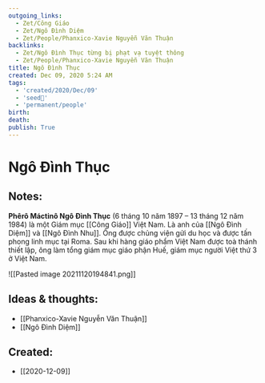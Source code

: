 ```yaml
---
outgoing_links:
  - Zet/Công Giáo
  - Zet/Ngô Đình Diệm
  - Zet/People/Phanxico-Xavie Nguyễn Văn Thuận
backlinks:
  - Zet/Ngô Đình Thục từng bị phạt vạ tuyệt thông
  - Zet/People/Phanxico-Xavie Nguyễn Văn Thuận
title: Ngô Đình Thục
created: Dec 09, 2020 5:24 AM
tags:
  - 'created/2020/Dec/09'
  - 'seed🥜'
  - 'permanent/people'
birth: 
death: 
publish: True
---
```

# Ngô Đình Thục

## Notes:
**Phêrô Máctinô Ngô Đình Thục** (6 tháng 10 năm 1897 – 13 tháng 12 năm 1984) là một Giám mục [[Công Giáo]] Việt Nam. Là anh của [[Ngô Đình Diệm]]  và [[Ngô Đình Nhu]]. Ông được chủng viện gửi du học và được tấn phong linh mục tại Roma. Sau khi hàng giáo phẩm Việt Nam được toà thánh thiết lập, ông làm tổng giám mục giáo phận Huế, giám mục người Việt thứ 3 ở Việt Nam.

![[Pasted image 20211120194841.png]]

## Ideas & thoughts:
- [[Phanxico-Xavie Nguyễn Văn Thuận]]
- [[Ngô Đình Diệm]]
## Created:
- [[2020-12-09]]
